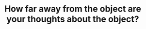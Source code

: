 ---
title: How far away from the object are your thoughts about the object?
tags: mindfulness experience
headless: true
---